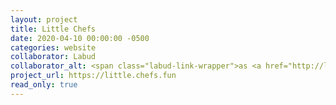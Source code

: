```yaml
---
layout: project
title: Little Chefs
date: 2020-04-10 00:00:00 -0500
categories: website
collaborator: Labud
collaborator_alt: <span class="labud-link-wrapper">as <a href="http://labud.nyc">Labud</a></span>
project_url: https://little.chefs.fun
read_only: true
---
```

